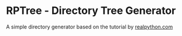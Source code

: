 # RPTree - Directory Tree Generator

A simple directory generator based on the tutorial by [realpython.com](https://realpython.com/directory-tree-generator-python/)

